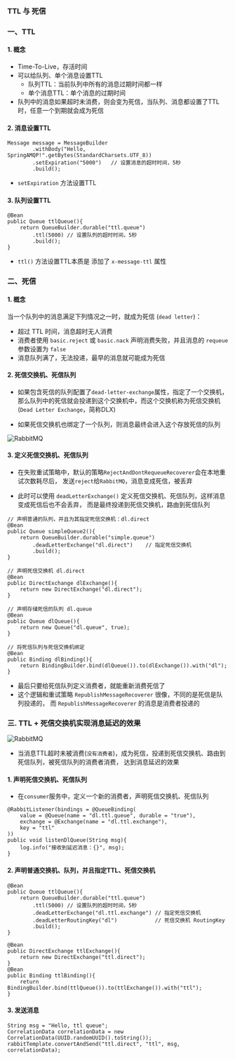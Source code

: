 ### TTL 与 死信

###  一、TTL
####  1. 概念
* Time-To-Live，存活时间
* 可以给队列、单个消息设置TTL
    * 队列TTL：当前队列中所有的消息过期时间都一样
    * 单个消息TTL：单个消息的过期时间
* 队列中的消息如果超时未消费，则会变为死信，当队列、消息都设置了TTL时，任意一个到期就会成为死信

####  2. 消息设置TTL
```
Message message = MessageBuilder
        .withBody("Hello, SpringAMQP!".getBytes(StandardCharsets.UTF_8))
        .setExpiration("5000")   // 设置消息的超时时间，5秒
        .build();
```

* `setExpiration` 方法设置TTL


####  3. 队列设置TTL
```
@Bean
public Queue ttlQueue(){
    return QueueBuilder.durable("ttl.queue") 
        .ttl(5000) // 设置队列的超时时间，5秒
        .build();
}
```

* `ttl()` 方法设置TTL本质是 添加了 `x-message-ttl` 属性



###  二、死信
#### 1. 概念
当一个队列中的消息满足下列情况之一时，就成为死信 (`dead letter`)：

* 超过 TTL 时间，消息超时无人消费
* 消费者使用 `basic.reject` 或 `basic.nack` 声明消费失败，并且消息的 `requeue` 参数设置为 `false`
* 消息队列满了，无法投递，最早的消息就可能成为死信


#### 2. 死信交换机、死信队列
* 如果包含死信的队列配置了`dead-letter-exchange`属性，指定了一个交换机，
那么队列中的死信就会投递到这个交换机中，而这个交换机称为死信交换机 (`Dead Letter Exchange`，简称DLX)

* 如果死信交换机也绑定了一个队列，则消息最终会进入这个存放死信的队列

![RabbitMQ](https://fgq233.github.io/imgs/other/rabbitMQ9.png)


#### 3. 定义死信交换机、死信队列
* 在失败重试策略中，默认的策略`RejectAndDontRequeueRecoverer`会在本地重试次数耗尽后，
发送`reject`给`RabbitMQ`，消息变成死信，被丢弃

* 此时可以使用 `deadLetterExchange()` 定义死信交换机、死信队列，这样消息变成死信后也不会丢弃，
而是最终投递到死信交换机，路由到死信队列

```
// 声明普通的队列，并且为其指定死信交换机：dl.direct
@Bean
public Queue simpleQueue2(){
    return QueueBuilder.durable("simple.queue") 
        .deadLetterExchange("dl.direct")    // 指定死信交换机
        .build();
}

// 声明死信交换机 dl.direct
@Bean
public DirectExchange dlExchange(){
    return new DirectExchange("dl.direct");
}

// 声明存储死信的队列 dl.queue
@Bean
public Queue dlQueue(){
    return new Queue("dl.queue", true);
}

// 将死信队列与死信交换机绑定
@Bean
public Binding dlBinding(){
    return BindingBuilder.bind(dlQueue()).to(dlExchange()).with("dl");
}
```

* 最后只要给死信队列定义消费者，就能重新消费死信了
* 这个逻辑和重试策略 `RepublishMessageRecoverer` 很像，不同的是死信是队列投递的，
而 `RepublishMessageRecoverer` 的消息是消费者投递的



### 三. TTL + 死信交换机实现消息延迟的效果
![RabbitMQ](https://fgq233.github.io/imgs/other/rabbitMQ10.png)

* 当消息TTL超时未被消费(`没有消费者`)，成为死信，投递到死信交换机、路由到死信队列，被死信队列的消费者消费，
达到消息延迟的效果


#### 1. 声明死信交换机、死信队列
* 在`consumer`服务中，定义一个新的消费者，声明死信交换机、死信队列

```
@RabbitListener(bindings = @QueueBinding(
    value = @Queue(name = "dl.ttl.queue", durable = "true"),
    exchange = @Exchange(name = "dl.ttl.exchange"),
    key = "ttl"
))
public void listenDlQueue(String msg){
    log.info("接收到延迟消息：{}", msg);
}
```


#### 2. 声明普通交换机、队列，并且指定TTL、死信交换机 
```
@Bean
public Queue ttlQueue(){
    return QueueBuilder.durable("ttl.queue") 
        .ttl(5000) // 设置队列的超时时间，5秒
        .deadLetterExchange("dl.ttl.exchange") // 指定死信交换机
        .deadLetterRoutingKey("dl")            // 死信交换机 RoutingKey
        .build();
}

@Bean
public DirectExchange ttlExchange(){
    return new DirectExchange("ttl.direct");
}
@Bean
public Binding ttlBinding(){
    return BindingBuilder.bind(ttlQueue()).to(ttlExchange()).with("ttl");
}
```
 
#### 3. 发送消息 
```
String msg = "Hello, ttl queue";
CorrelationData correlationData = new CorrelationData(UUID.randomUUID().toString());
rabbitTemplate.convertAndSend("ttl.direct", "ttl", msg, correlationData);
```





